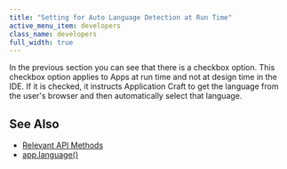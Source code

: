 ```yaml
---
title: "Setting for Auto Language Detection at Run Time"
active_menu_item: developers
class_name: developers
full_width: true
---
```



In the previous section you can see that there is a checkbox option. This checkbox option applies to Apps at run time and not at design time in the IDE. If it is checked, it instructs Application Craft to get the language from the user's browser and then automatically select that language.

## See Also

 - [Relevant API Methods](/developers/documentation/product-guide/advanced-features/multi-language-apps/relevant-api-methods)
 - [app.language()](/developers/documentation/scripting-apis/client-api/multi-language-apps/language)

